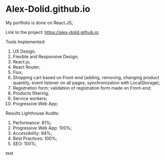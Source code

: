 # Alex-Dolid.github.io

My portfolio is done on React.JS;

Link to the project: https://alex-dolid.github.io;

Tools Implemented:
1) UX Design;
2) Flexible and Responsive Design;
3) React.js;
4) React Router;
5) Flux;
6) Shopping cart based on Front-end (adding, removing, changing product quantity, event listener on all pages, synchronization with LocalStorage);
7) Registration form; validation of registration form made on Front-end;
8) Products filtering;
9) Service workers;
10) Progressive Web App;

Results Lighthouse Audits:
1) Performance: 81%;
2) Progressive Web App: 100%;
3) Accessibility: 94%;
4) Best Practices: 100%;
5) SEO: 100%;

test
